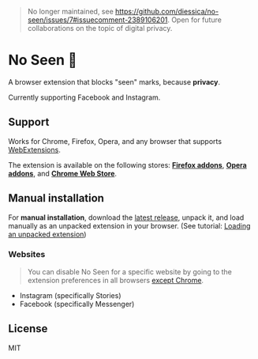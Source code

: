 > No longer maintained, see https://github.com/diessica/no-seen/issues/7#issuecomment-2389106201. Open for future collaborations on the topic of digital privacy.
 
# No Seen 👀
A browser extension that blocks "seen" marks, because **privacy**.

Currently supporting Facebook and Instagram.

## Support
Works for Chrome, Firefox, Opera, and any browser that supports [WebExtensions](https://developer.mozilla.org/en-US/Add-ons/WebExtensions).

The extension is available on the following stores: [**Firefox addons**](https://addons.mozilla.org/firefox/addon/no-seen), [**Opera addons**](addons.opera.com/en/extensions/details/no-seen), and [**Chrome Web Store**](https://chrome.google.com/webstore/detail/no-seen/lhfgjcfhkmijfeppjjokleldddlklpoc).


## Manual installation
For **manual installation**, download the [latest release](https://github.com/diessica/no-seen/releases), unpack it, and load manually as an unpacked extension in your browser. (See tutorial: [Loading an unpacked extension](https://dev.opera.com/extensions/testing/#loading-an-unpacked-extension))

### Websites
> You can disable No Seen for a specific website by going to the extension preferences in all browsers [except Chrome](https://github.com/diessica/no-seen/issues/2).

- Instagram (specifically Stories)
- Facebook (specifically Messenger)

## License
MIT

